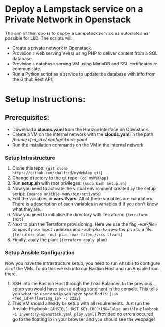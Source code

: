 # Deploy a Lampstack service on a Private Network in Openstack
The aim of this repo is to deploy a Lampstack service as automated as possible for L&D.
The scripts will: 
  - Create a private network in Openstack.
  - Provision a web serving VM(s) using PHP to deliver content from a SQL database.
  - Provision a database serving VM using MariaDB and SSL certificates to communicate.
  - Run a Python script as a service to update the database with info from the Github Rest API.

# Setup Instructions:
## Prerequisites:
  - Download a **clouds.yaml** from the Horizon interface on Openstack.
  - Create a VM on the internal network with the **clouds.yaml** in the path */home/<fed_id>/.config/clouds.yaml*
  - Run the installation commands on the VM in the internal network.

### Setup Infrastructure
  1. Clone this repo: `{git clone https://github.com/khalford/myWebApp.git}`
  1. Change directory to the git repo: `{cd myWebApp}`
  1. Run **setup.sh** with root privileges: `{sudo bash setup.sh}`
  1. Now you need to activate the virtual environment created by the setup script: `{source ansible-venv/bin/activate}`
  1. Edit the variables in **vars.tfvars**. All of these variables are mandatory. There is a description of each variables in variables.tf if you don't know what they are.
  1. Now you need to initialise the directory with Terraform: `{terraform init}`
  1. Next to plan the Terraform provisioning. Here we use the flag *-var-file=* to specify our input variables and *-out=plan* to save the plan to a file: `{terraform plan -out plan -var-file=./vars.tfvars}`
  1. Finally, apply the plan: `{terraform apply plan}`
  
### Setup Ansible Configuration
Now you have the infrastructure setup, you need to run Ansible to configure all of the VMs. To do this we ssh into our Bastion Host and run Ansible from there.
  1. SSH into the Bastion Host through the Load Balancer. In the previous setup you would have seen a debug statement in the console. This tells you what the user and ip you have specified is: `{ssh <fed_id>@<floating_ip> -p 2222}`
  1. This VM should already be setup with all requirements. Just run the Ansible Playbook: `{ANSIBLE_HOST_KEY_CHECKING=False ansible-playbook -i inventory-openstack.yaml play.yaml}`
Provided no errors occured, go to the floating ip in your browser and you should see the webpage!